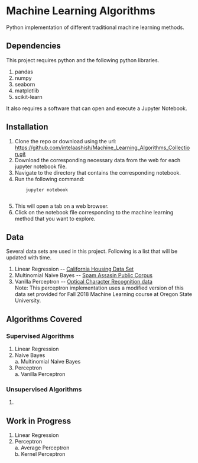 # Machine Learning Algorithms
Python implementation of different traditional machine learning methods.

## Dependencies
This project requires python and the following python libraries.
1. pandas
2. numpy
3. seaborn
4. matplotlib
5. scikit-learn

It also requires a software that can open and execute a Jupyter Notebook.


## Installation
1. Clone the repo or download using the url: https://github.com/intelaashish/Machine_Learning_Algorithms_Collection.git
2. Download the corresponding necessary data from the web for each jupyter notebook file.
3. Navigate to the  directory that contains the corresponding notebook.
4. Run the following command:
    ```properties
        jupyter notebook
     

6. This will open a tab on a web browser.
7. Click on the notebook file corresponding to the machine learning method that you want to explore.

## Data
Several data sets are used in this project. Following is a list that will be updated with time.
1. Linear Regression -- [California Housing Data Set](https://www.kaggle.com/camnugent/california-housing-prices)
2. Multinomial Naive Bayes -- [Spam Assasin Public Corpus](https://spamassassin.apache.org/old/publiccorpus)
3. Vanilla Perceptron -- [Optical Character Recognition data](http://www.kaggle.com/c/digit-recognizer/data)<br>Note: This perceptron implementation uses a modified version of this data set provided for Fall 2018 Machine Learning course at Oregon State University.

## Algorithms Covered
### Supervised Algorithms
1. Linear Regression
2. Naive Bayes<br>
    a. Multinomial Naive Bayes<br>
3. Perceptron<br>
    a. Vanilla Perceptron<br>

### Unsupervised Algorithms
1.

## Work in Progress
1. Linear Regression
2. Perceptron<br>
    a. Average Perceptron<br>
    b. Kernel Perceptron<br>
    
    




